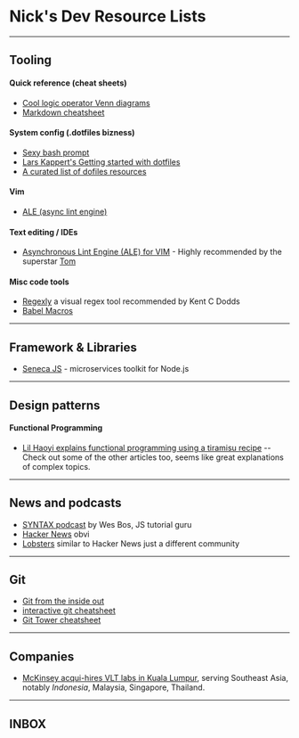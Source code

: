 # Nick's Dev Resource Lists
-----
## Tooling

#### Quick reference (cheat sheets)
- [Cool logic operator Venn diagrams](https://cdn2.macworld.co.uk/cmsdata/slideshow/3646544/logic_thumb800.jpg)
- [Markdown cheatsheet](https://github.com/adam-p/markdown-here/wiki/Markdown-Cheatsheet)

#### System config (.dotfiles bizness)
- [Sexy bash prompt](https://github.com/twolfson/sexy-bash-prompt)
- [Lars Kappert's Getting started with dotfiles](https://medium.com/@webprolific/getting-started-with-dotfiles-43c3602fd789)
- [A curated list of dofiles resources](https://github.com/webpro/awesome-dotfiles)

#### Vim
- [ALE (async lint engine)](https://github.com/w0rp/ale)

#### Text editing / IDEs
- [Asynchronous Lint Engine (ALE) for VIM](https://github.com/w0rp/ale) - Highly recommended by the superstar [Tom](https://github.com/tmkelly28)

#### Misc code tools
- [Regexly](https://regexly.chipto.io) a visual regex tool recommended by Kent C Dodds
- [Babel Macros](https://babeljs.io/blog/2017/09/11/zero-config-with-babel-macros)

-----
## Framework & Libraries
- [Seneca JS](http://senecajs.org/) - microservices toolkit for Node.js 

-----
## Design patterns

#### Functional Programming
- [Lil Haoyi explains functional programming using a tiramisu recipe](http://www.lihaoyi.com/post/WhatsFunctionalProgrammingAllAbout.html) -- Check out some of the other articles too, seems like great explanations of complex topics.

-----
## News and podcasts
- [SYNTAX podcast](https://syntax.fm/) by Wes Bos, JS tutorial guru
- [Hacker News](https://news.ycombinator.com/) obvi
- [Lobsters](https://lobste.rs/) similar to Hacker News just a different community

-----
## Git
- [Git from the inside out](https://maryrosecook.com/blog/post/git-from-the-inside-out-talk)
- [interactive git cheatsheet](http://ndpsoftware.com/git-cheatsheet.html#loc=local_repo;)
- [Git Tower cheatsheet](https://www.git-tower.com/blog/content/posts/54-git-cheat-sheet/git-cheat-sheet-large01.png)

----- 
## Companies
- [McKinsey acqui-hires VLT labs in Kuala Lumpur](http://www.mckinsey.com/about-us/new-at-mckinsey-blog/this-week-vlt-labs-joins-mckinsey-digital-labs), serving Southeast Asia, notably _Indonesia_, Malaysia, Singapore, Thailand.
 
-----
## INBOX
